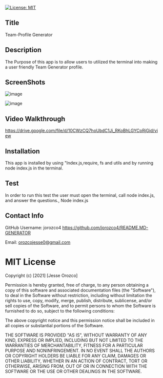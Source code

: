 [![License: MIT](https://img.shields.io/badge/License-MIT-yellow.svg)](https://opensource.org/licenses/MIT)

## Title

Team-Profile Generator

## Description

The Purpose of this app is to allow users to utilized the terminal into making a user friendly Team Generator profile.

## ScreenShots

![image](https://user-images.githubusercontent.com/61666288/115968998-ae729b80-a508-11eb-9551-9f5dda7aef8f.png)

![image](https://user-images.githubusercontent.com/61666288/115969036-f2fe3700-a508-11eb-9230-3150c9343160.png)

## Video Walkthrough

https://drive.google.com/file/d/10CWzCQ7hoUbdC1Ji_RKoBhLGYCoRjGid/view

## Installation

This app is installed by using "Index.js,require, fs and utils and by running node index.js in the terminal.

## Test

In order to run this test the user must open the terminal, call node index.js, and answer the questions.,
Node index.js

## Contact Info

GitHub Username: jorozco4
https://github.com/jorozco4/README.MD-GENERATOR

Email: orozcojesse0@gmail.com

# MIT License

Copyright (c) [2021] [Jesse Orozco]

Permission is hereby granted, free of charge, to any person obtaining a copy
of this software and associated documentation files (the "Software"), to deal
in the Software without restriction, including without limitation the rights
to use, copy, modify, merge, publish, distribute, sublicense, and/or sell
copies of the Software, and to permit persons to whom the Software is
furnished to do so, subject to the following conditions:

The above copyright notice and this permission notice shall be included in all
copies or substantial portions of the Software.

THE SOFTWARE IS PROVIDED "AS IS", WITHOUT WARRANTY OF ANY KIND, EXPRESS OR
IMPLIED, INCLUDING BUT NOT LIMITED TO THE WARRANTIES OF MERCHANTABILITY,
FITNESS FOR A PARTICULAR PURPOSE AND NONINFRINGEMENT. IN NO EVENT SHALL THE
AUTHORS OR COPYRIGHT HOLDERS BE LIABLE FOR ANY CLAIM, DAMAGES OR OTHER
LIABILITY, WHETHER IN AN ACTION OF CONTRACT, TORT OR OTHERWISE, ARISING FROM,
OUT OF OR IN CONNECTION WITH THE SOFTWARE OR THE USE OR OTHER DEALINGS IN THE
SOFTWARE.
